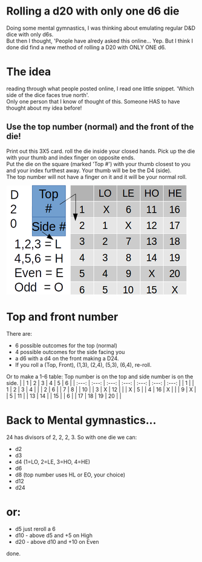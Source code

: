 # Rolling a d20 with only one d6 die

Doing some mental gymnastics, I was thinking about emulating regular D&D dice with only d6s.  
But then I thought, 'People have alredy asked this online...  Yep.  But I think I done did find a new method of rolling a D20 with ONLY ONE d6.

# The idea
reading through what people posted online, I read one little snippet.  'Which side of the dice faces true north'.  
Only one person that I know of thought of this.  Someone HAS to have thought about my idea before!

## Use the top number (normal) and the front of the die!

Print out this 3X5 card.  roll the die inside your closed hands.  Pick up the die with your thumb and index finger on opposite ends.  
Put the die on the square (marked 'Top #') with your thumb closest to you and your index furthest away.  Your thumb will be be the D4 (side).  
The top number will not have a finger on it and it will be your normal roll.  

![D20](d20.png)


# Top and front number

There are:
* 6 possible outcomes for the top (normal)
* 4 possible outcomes for the side facing you
* a d6 with a d4 on the front making a D24.
* If you roll a (Top, Front), (1,3), (2,4), (5,3), (6,4), re-roll.

Or to make a 1-6 table: Top number is on the top and side number is on the side.
|  | 1 | 2 | 3 | 4 | 5 | 6 |
| :---: | :---: | :---: | :---: | :---: | :---: | :---: |
| 1 |   | 1 | 2 | 3 | 4 |   |
| 2 | 6 |   | 7 | 8 |   | 10 |
| 3 | X | 12 |   |   | X | 5 |
| 4 | 16 | X |   |   | 9 | X |
| 5 | 11 |   | 13 | 14 |   | 15 |
| 6 |   | 17 | 18 | 19 | 20 |   |


# Back to Mental gymnastics...
24 has divisors of 2, 2, 2, 3.  So with one die we can:
* d2
* d3
* d4 (1=LO, 2=LE, 3=HO, 4=HE)
* d6
* d8 (top number uses HL or EO, your choice)
* d12
* d24

# or:
* d5 just reroll a 6
* d10 - above d5 and +5 on High
* d20 - above d10 and +10 on Even

done.
